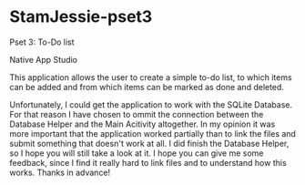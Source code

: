 # StamJessie-pset3
Pset 3: To-Do list

Native App Studio

This application allows the user to create a simple to-do list, to which items can be added and from which items can be marked as done
and deleted.

Unfortunately, I could get the application to work with the SQLite Database. For that reason I have chosen to ommit the connection between
the Database Helper and the Main Acitivity altogether. In my opinion it was more important that the application worked partially than to
link the files and submit something that doesn't work at all. I did finish the Database Helper, so I hope you will still take a look at it.
I hope you can give me some feedback, since I find it really hard to link files and to understand how this works. Thanks in advance!

